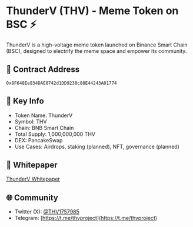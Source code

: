 # ThunderV (THV) - Meme Token on BSC ⚡

ThunderV is a high-voltage meme token launched on Binance Smart Chain (BSC), designed to electrify the meme space and empower its community.

## 🔗 Contract Address
`0x8F648Ee834DAE0742d1DD9230c88E44243A01774`

## 🧾 Key Info
- Token Name: ThunderV
- Symbol: THV
- Chain: BNB Smart Chain
- Total Supply: 1,000,000,000 THV
- DEX: PancakeSwap
- Use Cases: Airdrops, staking (planned), NFT, governance (planned)

## 📄 Whitepaper
[ThunderV Whitepaper](https://honorable-haddock-c4f.notion.site/ThunderV-THV-Whitepaper-1daebed794238007be24c87ebcb00987)

## 🌐 Community
- Twitter (X): [@THV1757985](https://x.com/THV1757985)
- Telegram: [https://t.me/thvproject](https://t.me/thvproject)
